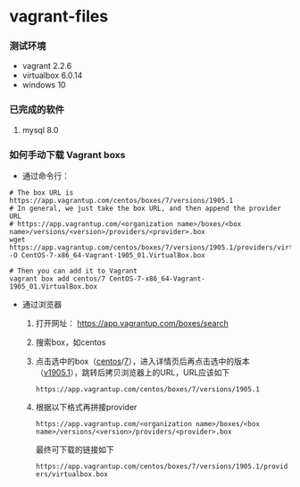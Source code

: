 # vagrant-files
### 测试环境

* vagrant 2.2.6
* virtualbox 6.0.14
* windows 10



### 已完成的软件

1. mysql 8.0



### 如何手动下载 Vagrant boxs

* 通过命令行：

```
# The box URL is https://app.vagrantup.com/centos/boxes/7/versions/1905.1
# In general, we just take the box URL, and then append the provider URL
# https://app.vagrantup.com/<organization name>/boxes/<box name>/versions/<version>/providers/<provider>.box
wget https://app.vagrantup.com/centos/boxes/7/versions/1905.1/providers/virtualbox.box -O CentOS-7-x86_64-Vagrant-1905_01.VirtualBox.box

# Then you can add it to Vagrant
vagrant box add centos/7 CentOS-7-x86_64-Vagrant-1905_01.VirtualBox.box
```

* 通过浏览器

  1. 打开网址： https://app.vagrantup.com/boxes/search

  2. 搜索box，如centos

  3. 点击选中的box（[centos](https://app.vagrantup.com/centos)/[7](https://app.vagrantup.com/centos/boxes/7)），进入详情页后再点击选中的版本（[v1905.1](https://app.vagrantup.com/centos/boxes/7/versions/1905.1)），跳转后拷贝浏览器上的URL，URL应该如下

     `https://app.vagrantup.com/centos/boxes/7/versions/1905.1`

  4. 根据以下格式再拼接provider

     ```
     https://app.vagrantup.com/<organization name>/boxes/<box name>/versions/<version>/providers/<provider>.box
     ```

     最终可下载的链接如下

     `https://app.vagrantup.com/centos/boxes/7/versions/1905.1/providers/virtualbox.box`